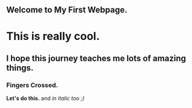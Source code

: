 ## Welcome to My First Webpage. 

# This is really cool.
## I hope this journey teaches me lots of amazing things.
### Fingers Crossed.

**Let's do this.** and _in italic too ;)_
